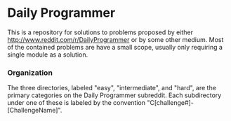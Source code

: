 # Daily Programmer

This is a repository for solutions to problems proposed by either <http://www.reddit.com/r/DailyProgrammer> or by some other medium. Most of the contained problems are have a small scope, usually only requiring a single module as a solution.

### Organization

The three directories, labeled "easy", "intermediate", and "hard", are the primary categories on the Daily Programmer subreddit. Each subdirectory under one of these is labeled by the convention "C[challenge#]-[ChallengeName]".
